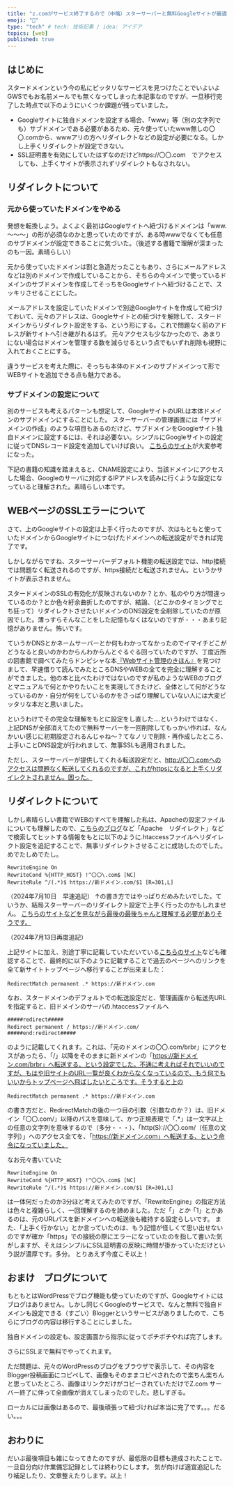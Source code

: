 ```yaml
---
title: "z.comがサービス終了するので（中略）スターサーバーと無料Googleサイトが最適だった話（後編）"
emoji: "🛬"
type: "tech" # tech: 技術記事 / idea: アイデア
topics: [web]
published: true
---
```

## はじめに

スタードメインという今の私にピッタリなサービスを見つけたことでいよいよGWSでもお名前メールでも無くなってしまった本記事なのですが、一旦移行完了した時点で以下のようにいくつか課題が残っていました。

- Googleサイトに独自ドメインを設定する場合、「www」等（別の文字列でも）サブドメインである必要があるため、元々使っていたwww無しの〇〇.comから、wwwアリの方へリダイレクトなどの設定が必要になる。しかし上手くリダイレクトが設定できない。
- SSL証明書を有効にしていたはずなのだけどhttps://〇〇.com　でアクセスしても、上手くサイトが表示されずリダイレクトもなされない。


## リダイレクトについて

### 元から使っていたドメインをやめる

発想を転換しよう。よくよく最初はGoogleサイトへ紐づけるドメインは「www.～～～」の形が必須なのかと思っていたのですが、ある時wwwでなくても任意のサブドメインが設定できることに気づいた。（後述する書籍で理解が深まったのも一因。素晴らしい）

元から使っていたドメインは割と急造だったこともあり、さらにメールアドレスなどは別のドメインで作成していることから、そちらの今メインで使っているドメインのサブドメインを作成してそっちをGoogleサイトへ紐づけることで、スッキリさせることにした。

メールアドレスを設定していたドメインで別途Googleサイトを作成して紐づけておいて、元々のアドレスは、Googleサイトとの紐づけを解除して、スタードメインからリダイレクト設定をする、という形にする。これで問題なく前のアドレスが新サイトへ引き継がれるはず。
元々アクセスも少なかったので、あまりにない場合はドメインを管理する数を減らせるという点でもいずれ削除も視野に入れておくことにする。

違うサービスを考えた際に、そっちも本体のドメインのサブドメインって形でWEBサイトを追加できる点も魅力である。

### サブドメインの設定について
別のサービスも考えるパターンも想定して、GoogleサイトのURLは本体ドメインのサブドメインにすることにした。
スターサーバーの管理画面には「サブドメインの作成」のような項目もあるのだけど、サブドメインをGoogleサイト独自ドメインに設定するには、それは必要ない。シンプルにGoogleサイトの設定に従ってDNSレコード設定を追加していけば良い。
[こちらのサイト](https://www.value-domain.com/media/domain-usage-homepage/)が大変参考になった。

下記の書籍の知識を踏まえると、CNAME設定により、当該ドメインにアクセスした場合、Googleのサーバに対応するIPアドレスを読みに行くような設定になっていると理解された。素晴らしい本です。

## WEBページのSSLエラーについて

さて、上のGoogleサイトの設定は上手く行ったのですが、次はもともと使っていたドメインからGoogleサイトにつなげたドメインへの転送設定ができれば完了です。

しかしながらですね、スターサーバーデフォルト機能の転送設定では、http接続では問題なく転送されるのですが、https接続だと転送されません。というかサイトが表示されません。

スタードメインのSSLの有効化が反映されないのか？とか、私のやり方が間違っているのか？とか色々紆余曲折したのですが、結論、（どこかのタイミングでとち狂って）リダイレクトさせたいドメインのDNS設定を全削除していたのが原因でした。薄っすらそんなことをした記憶もなくはないのですが・・・あまり記憶がありません。怖いです。

ていうかDNSとかネームサーバーとか何もわかってなかったのでイマイチどこがどうなると良いのかわからんわからんとぐるぐる回っていたのですが、丁度近所の図書館で調べてみたらドンピシャな本[『Webサイト管理のきほん』](https://www.amazon.co.jp/dp/4297129221)を見つけまして、早速借りて読んでみたところDNSやWEBの全てを完全に理解することができました。他の本と比べたわけではないのですが私のようなWEBのブログとマニュアルで何とかやりたいことを実現してきたけど、全体として何がどうなっているのか・自分が何をしているのかをさっぱり理解していない人には大変ピッタリな本だと思いました。

というわけでその完全な理解をもとに設定をし直した‥‥というわけではなく、上記DNSが全部消えてたので無料サーバーを一回削除してもっかい作れば、なんかいい感じに初期設定されるんじゃね～？てなノリで削除・再作成したところ、上手いことDNS設定が行われまして、無事SSLも適用されました。

ただし、スターサーバーが提供してくれる転送設定だと、http://〇〇.comへのアクセスは問題なく転送してくれるのですが、これがhttpsになると上手くリダイレクトされません。困った。

## リダイレクトについて

しかし素晴らしい書籍でWEBのすべてを理解した私は、Apacheの設定ファイルについても理解したので、[こちらのブログ](https://meltingrabbit.com/blog/article/2018070501/)など「Apache　リダイレクト」などで検索してヒットする情報をもとに以下のように.htaccessファイルへリダイレクト設定を追記することで、無事リダイレクトさせることに成功したのでした。めでたしめでたし。

```
RewriteEngine On
RewriteCond %{HTTP_HOST} !^〇〇\.com$ [NC]
RewriteRule ^/(.*)$ https://新ドメイン.com/$1 [R=301,L]
```

（2024年7月10日　早速追記）
↑の書き方ではやっぱりだめみたいでした。ていうか、結局スターサーバーのリダイレクト設定で上手く行ったのかもしれません。
[こちらのサイトなどを見ながら最後の最後ちゃんと理解する必要がありそうです。](https://www.itti.jp/web-design/htaccess-redirect/)

（2024年7月13日再度追記）

上記サイトに加え、別途丁寧に記載していただいている[こちらのサイト](https://egatech.net/htaccess-redirect/)なども確認することで、最終的に以下のように記載することで過去のページへのリンクを全て新サイトトップページへ移行することが出来ました：

```
RedirectMatch permanent .* https://新ドメイン.com
```

なお、スタードメインのデフォルトでの転送設定だと、管理画面から転送先URLを指定すると、旧ドメインのサーバの.htaccessファイルへ

```
#####redirect#####
Redirect permanent / https://新ドメイン.com/
#####end:redirect#####
```

のように記載してくれます。これは、「元のドメインの〇〇.com/brbr」にアクセスがあったら、「/」以降をそのままに新ドメインの「https://新ドメイン.com/brbr」へ転送する、という設定でした。不通に考えればそれでいいのですが、もはや旧サイトのURL一覧が良くわからなくなっているので、もう何でもいいからトップページへ飛ばしたいところです。そうすると上の
```
RedirectMatch permanent .* https://新ドメイン.com
```
の書き方だと、RedirectMatchの後の一つ目の引数（引数なのか？）は、旧ドメイン「〇〇.com/」以降のパスを意味して、かつ正規表現で「.*」は一文字以上の任意の文字列を意味するので（多分・・・）、「http(S)://〇〇.com/（任意の文字列）」へのアクセス全てを、「https://新ドメイン.com」へ転送する、という命令になっていました。

なお元々書いていた
```
RewriteEngine On
RewriteCond %{HTTP_HOST} !^〇〇\.com$ [NC]
RewriteRule ^/(.*)$ https://新ドメイン.com/$1 [R=301,L]
```
は一体何だったのか3分ほど考えてみたのですが、「RewriteEngine」の指定方法は色々と複雑らしく、一回理解するのを諦めました。ただ「$」とか「$1」とかあるのは、元のURLパスを新ドメインへの転送後も維持する設定らしいです。
また、「上手く行かない」とか言っていたのは、もう記憶が怪しくて思い出せないのですが確か「https」での接続の際にエラーになっていたのを指して書いた気がしますが、そえはシンプルにSSL証明書の反映に時間が掛かっていただけという説が濃厚です。多分。
とりあえず今度こそ以上！

## おまけ　ブログについて

もともとはWordPressでブログ機能も使っていたのですが、Googleサイトにはブログはありません。しかし同じくGoogleのサービスで、なんと無料で独自ドメインも設定できる（すごい）Bloggerというサービスがありましたので、こちらにブログの内容は移行することにしました。

独自ドメインの設定も、設定画面から指示に従ってポチポチやれば完了します。

さらにSSLまで無料でやってくれます。

ただ問題は、元々のWordPressのブログをブラウザで表示して、その内容をBlogger投稿画面にコピペして、画像もそのままコピペされたので楽ちん楽ちんと思っていたところ、画像はリンクだけがコピーされていただけでZ.com サーバー終了に伴って全画像が消えてしまったのでした。悲しすぎる。

ローカルには画像はあるので、最後頑張って紐づければ本当に完了です。。。だるい。。。

## おわりに

だいぶ最後項目も雑になってきたのですが、最低限の目標も達成されたことで、一旦自分向け作業備忘記録としては終わりにします。
気が向けば適宜追記したり補足したり、文章整えたりします。以上！